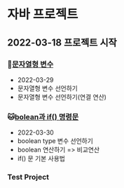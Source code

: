 # 자바 프로젝트
## 2022-03-18 프로젝트 시작

### :hamster:[문자열형 변수](https://github.com/itkezi/Biz_Javawork_2022_505/tree/master/Java_10_Varriable_05)
* 2022-03-29
* 문자열형 변수 선언하기
* 문자열형 변수 선언하기(연결 연산)

### :cat:[bolean과 if() 명령문](https://github.com/itkezi/Biz_Javawork_2022_505/tree/master/Java_10_Varriable_06)
* 2022-03-30
* boolean type 변수 선언하기
* boolean 연산하기 => 비교연산
* if() 문 기본 사용법

### Test Project